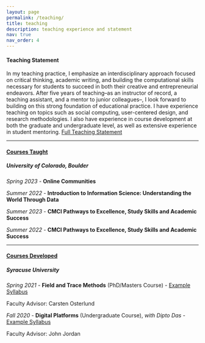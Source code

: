 ```yaml
---
layout: page
permalink: /teaching/
title: teaching
description: teaching experience and statement
nav: true
nav_order: 4
---
```

#### Teaching Statement

In my teaching practice, I emphasize an interdisciplinary approach focused on critical thinking, academic writing, and building the computational skills necessary for students to succeed in both their creative and entrepreneurial endeavors. After five years of teaching–as an instructor of record, a teaching assistant, and a mentor to junior colleagues–, I look forward to building on this strong foundation of educational practice. I have experience teaching on topics such as social computing, user-centered design, and research methodologies. I also have experience in course development at both the graduate and undergraduate level, as well as extensive experience in student mentoring.  [Full Teaching Statement](/assets/pdf/teachingstatement.pdf)

- - -

#### <u><b>Courses Taught</b></u>
##### **University of Colorado, Boulder**

*Spring 2023* - **Online Communities**

*Summer 2022* - **Introduction to Information Science: Understanding the World Through Data**

*Summer 2023* - **CMCI Pathways to Excellence, Study Skills and Academic Success**

*Summer 2022* - **CMCI Pathways to Excellence, Study Skills and Academic Success**

- - -

#### <b><u>Courses Developed</u></b>
##### **Syracuse University**

*Spring 2021* - **Field and Trace Methods** (PhD/Masters Course) - [Example Syllabus](/assets/pdf/trace_methods.pdf)

Faculty Advisor: Carsten Osterlund

*Fall 2020* -  **Digital Platforms** (Undergraduate Course), *with Dipto Das* - [Example Syllabus](/assets/pdf/digital_platforms.pdf)

Faculty Advisor: John Jordan
